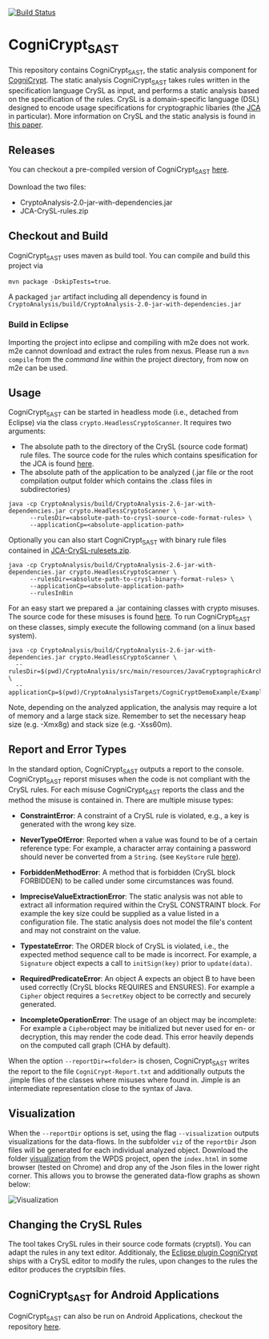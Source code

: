 [![Build Status](https://soot-build.cs.uni-paderborn.de/jenkins/buildStatus/icon?job=boomerang%2FCryptoAnalysis-Multibranch%2Fmaster)](https://soot-build.cs.uni-paderborn.de/jenkins/job/boomerang/job/CryptoAnalysis-Multibranch/job/develop/)

# CogniCrypt<sub>SAST</sub>

This repository contains CogniCrypt<sub>SAST</sub>, the static analysis component for [CogniCrypt](https://www.cognicrypt.de). 
The static analysis CogniCrypt<sub>SAST</sub> takes rules written in the specification language CrySL as input, 
and performs a static analysis based on the specification of the rules. CrySL is a domain-specific language (DSL) designed to encode usage specifications for cryptographic 
libaries (the [JCA](https://docs.oracle.com/javase/7/docs/technotes/guides/security/crypto/CryptoSpec.html) in particular). More information on CrySL and the static analysis is found in [this paper](http://drops.dagstuhl.de/opus/volltexte/2018/9215/).

## Releases

You can checkout a pre-compiled version of CogniCrypt<sub>SAST</sub> [here](https://github.com/CROSSINGTUD/CryptoAnalysis/releases). 

Download the two files:
* CryptoAnalysis-2.0-jar-with-dependencies.jar
* JCA-CrySL-rules.zip

## Checkout and Build

CogniCrypt<sub>SAST</sub> uses maven as build tool. You can compile and build this project via

```mvn package -DskipTests=true```.

A packaged  `jar` artifact including all dependency is found in `CryptoAnalysis/build/CryptoAnalysis-2.0-jar-with-dependencies.jar` 

### Build in Eclipse

Importing the project into eclipse and compiling with m2e does not work. m2e cannot download and extract the rules from nexus. Please run a `mvn compile` from the *command line* within the project directory, from now on m2e can be used.

## Usage

CogniCrypt<sub>SAST</sub> can be started in headless mode (i.e., detached from Eclipse) via the class `crypto.HeadlessCryptoScanner`. It requires two arguments: 
* The absolute path to the directory of the CrySL (source code format) rule files. The source code for the rules which contains spesification for the JCA is found [here](https://github.com/CROSSINGTUD/Crypto-API-Rules).
* The absolute path of the application to be analyzed (.jar file or the root compilation output folder which contains the .class files in subdirectories)

```
java -cp CryptoAnalysis/build/CryptoAnalysis-2.6-jar-with-dependencies.jar crypto.HeadlessCryptoScanner \
      --rulesDir=<absolute-path-to-crysl-source-code-format-rules> \
      --applicationCp=<absolute-application-path>
```

Optionally you can also start CogniCrypt<sub>SAST</sub> with binary rule files contained in [JCA-CrySL-rulesets.zip](https://github.com/CROSSINGTUD/CryptoAnalysis/releases/tag/2.3).

```
java -cp CryptoAnalysis/build/CryptoAnalysis-2.6-jar-with-dependencies.jar crypto.HeadlessCryptoScanner \
      --rulesDir=<absolute-path-to-crysl-binary-format-rules> \
      --applicationCp=<absolute-application-path>
      --rulesInBin
```

For an easy start we prepared a .jar containing classes with crypto misuses. The source code for these misuses is found [here](https://github.com/CROSSINGTUD/CryptoAnalysis/tree/master/CryptoAnalysisTargets/CogniCryptDemoExample/src/example). To run CogniCrypt<sub>SAST</sub> on these classes, simply execute the following command (on a linux based system).

```
java -cp CryptoAnalysis/build/CryptoAnalysis-2.6-jar-with-dependencies.jar crypto.HeadlessCryptoScanner \
  --rulesDir=$(pwd)/CryptoAnalysis/src/main/resources/JavaCryptographicArchitecture \
  --applicationCp=$(pwd)/CryptoAnalysisTargets/CogniCryptDemoExample/Examples.jar
```

Note, depending on the analyzed application, the analysis may require a lot of memory and a large stack size. Remember to set the necessary heap size (e.g. -Xmx8g) and stack size (e.g. -Xss60m).

## Report and Error Types

In the standard option, CogniCrypt<sub>SAST</sub> outputs a report to the console. CogniCrypt<sub>SAST</sub> reporst misuses when the code is not compliant with the CrySL rules. For each misuse CogniCrypt<sub>SAST</sub> reports the class and the method the misuse is contained in. There are multiple misuse types:

* **ConstraintError**: A constraint of a CrySL rule is violated, e.g., a key is generated with the wrong key size.
* **NeverTypeOfError**: Reported when a value was found to be of a certain reference type: For example, a character array containing a password should never be converted from a `String`. (see `KeyStore` rule [here](https://github.com/CROSSINGTUD/Crypto-API-Rules/blob/master/src/de/darmstadt/tu/crossing/KeyStore.cryptsl)).
* **ForbiddenMethodError**: A method that is forbidden (CrySL block FORBIDDEN) to be called under some circumstances was found.
* **ImpreciseValueExtractionError**: The static analysis was not able to extract all information required within the CrySL CONSTRAINT block. For example the key size could be supplied as a value listed in a configuration file. The static analysis does not model the file's content and may not constraint on the value.
* **TypestateError**: The ORDER block of CrySL is violated, i.e., the expected method sequence call to be made is incorrect. For example, a `Signature` object expects a call to `initSign(key)` prior to `update(data)`. 

* **RequiredPredicateError**: An object A expects an object B to have been used correctly (CrySL blocks REQUIRES and ENSURES). For example a `Cipher` object requires a `SecretKey` object to be correctly and securely generated. 
* **IncompleteOperationError**: The usage of an object may be incomplete: For example a `Cipher`object may be initialized but never used for en- or decryption, this may render the code dead. This error heavily depends on the computed call graph (CHA by default).

When the option `--reportDir=<folder>` is chosen, CogniCrypt<sub>SAST</sub> writes the report to the file `CogniCrypt-Report.txt` and additionally outputs the .jimple files of the classes where misuses where found in. Jimple is an intermediate representation close to the syntax of Java. 

## Visualization

When the `--reportDir` options is set, using the flag `--visualization` outputs visualizations for the data-flows. In the subfolder `viz`  of the `reportDir` Json files will be generated for each individual analyzed object. Download the folder [visualization](https://github.com/CROSSINGTUD/WPDS/tree/master/boomerangPDS/visualization) from the WPDS project, open the `index.html` in some browser (tested on Chrome) and drop any of the Json files in the lower right corner. This allows you to browse the generated data-flow graphs as shown below:

![Visualization](https://github.com/CROSSINGTUD/WPDS/blob/master/boomerangPDS/visualization/example2.png)

## Changing the CrySL Rules


The tool takes CrySL rules in their source code formats (cryptsl). You can adapt the rules in any text editor.
Additionaly, the [Eclipse plugin CogniCrypt](https://github.com/CROSSINGTUD/CogniCrypt) ships with a CrySL editor to modify the rules, upon changes to the rules the editor produces the cryptslbin files. 


## CogniCrypt<sub>SAST</sub> for Android Applications

CogniCrypt<sub>SAST</sub> can also be run on Android Applications, checkout the repository [here](https://github.com/CROSSINGTUD/CryptoAnalysis-Android).
